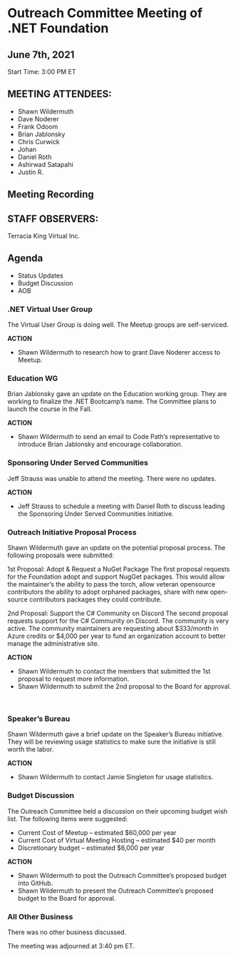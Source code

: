 # Outreach Committee Meeting of .NET Foundation
## June 7th, 2021
Start Time: 3:00 PM ET

## MEETING ATTENDEES:
	
* Shawn Wildermuth
* Dave Noderer
* Frank Odoom
* Brian Jablonsky
* Chris Curwick
* Johan
* Daniel Roth
* Ashirwad Satapahi
* Justin R.


## Meeting Recording



## STAFF OBSERVERS: 
Terracia King	Virtual Inc.

## Agenda
* Status Updates
* Budget Discussion
* AOB

### .NET Virtual User Group

 The Virtual User Group is doing well. The Meetup groups are self-serviced. 

**ACTION**
* Shawn Wildermuth to research how to grant Dave Noderer access to Meetup.

### Education WG

Brian Jablonsky gave an update on the Education working group. They are working to finalize the .NET Bootcamp’s name. The Committee plans to launch the course in the Fall. 

**ACTION**
* Shawn Wildermuth to send an email to Code Path’s representative to introduce Brian Jablonsky and encourage collaboration. 


### Sponsoring Under Served Communities

Jeff Strauss was unable to attend the meeting. There were no updates. 

**ACTION**
* Jeff Strauss to schedule a meeting with Daniel Roth to discuss leading the Sponsoring Under Served Communities initiative. 



### Outreach Initiative Proposal Process
Shawn Wildermuth gave an update on the potential proposal process. The following proposals were submitted: 

1st Proposal: Adopt & Request a NuGet Package
The first proposal requests for the Foundation adopt and support NugGet packages. This would allow the maintainer’s the ability to pass the torch, allow veteran opensource contributors the ability to adopt orphaned packages, share with new open-source contributors packages they could contribute. 

2nd Proposal: Support the C# Community on Discord
The second proposal requests support for the C# Community on Discord. The community is very active. The community maintainers are requesting about $333/month in Azure credits or $4,000 per year to fund an organization account to better manage the administrative site. 

**ACTION**

* Shawn Wildermuth to contact the members that submitted the 1st proposal to request more information. 
* Shawn Wildermuth to submit the 2nd proposal to the Board for approval. 

 

### Speaker’s Bureau
Shawn Wildermuth gave a brief update on the Speaker’s Bureau initiative. They will be reviewing usage statistics to make sure the initiative is still worth the labor. 

**ACTION**
* Shawn Wildermuth to contact Jamie Singleton for usage statistics. 

### Budget Discussion

The Outreach Committee held a discussion on their upcoming budget wish list. The following items were suggested:
* Current Cost of Meetup – estimated $60,000 per year
* Current Cost of Virtual Meeting Hosting – estimated $40 per month
* Discretionary budget – estimated $6,000 per year

**ACTION**
* Shawn Wildermuth to post the Outreach Committee’s proposed budget into GitHub.
* Shawn Wildermuth to present the Outreach Committee’s proposed budget to the Board for approval. 


### All Other Business

There was no other business discussed.


The meeting was adjourned at 3:40 pm ET.



